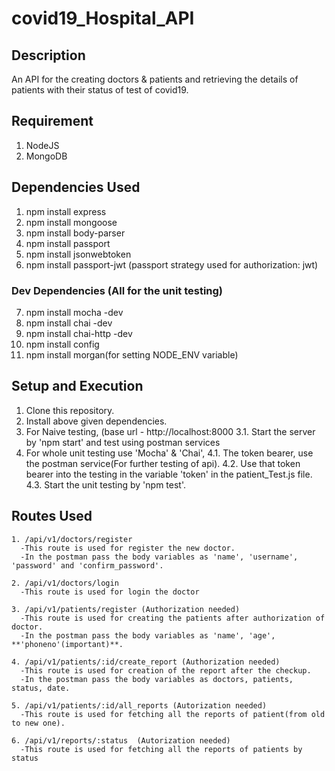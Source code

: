 # covid19_Hospital_API
## Description
An API for the creating doctors & patients and retrieving the details of patients with their status of test of covid19.

## Requirement
1. NodeJS
2. MongoDB


## Dependencies Used 
1. npm install express
2. npm install mongoose
3. npm install body-parser
4. npm install passport
5. npm install jsonwebtoken
6. npm install passport-jwt (passport strategy used for authorization: jwt)
### Dev Dependencies (All for the unit testing)
7. npm install mocha -dev
8. npm install chai -dev
9. npm install chai-http -dev
10. npm install config
11. npm install morgan(for setting NODE_ENV variable)

## Setup and Execution
1. Clone this repository.
2. Install above given dependencies.
3. For Naive testing, (base url - http://localhost:8000
    3.1. Start the server by 'npm start' and test using postman services
4. For whole unit testing use 'Mocha' & 'Chai',
    4.1. The token bearer, use the postman service(For further testing of api).
    4.2. Use that token bearer into the testing in the variable 'token' in the patient_Test.js file.
    4.3. Start the unit testing by 'npm test'.

## Routes Used
```
1. /api/v1/doctors/register 
  -This route is used for register the new doctor.
  -In the postman pass the body variables as 'name', 'username', 'password' and 'confirm_password'.
  
2. /api/v1/doctors/login 
  -This route is used for login the doctor
  
3. /api/v1/patients/register (Authorization needed)
  -This route is used for creating the patients after authorization of doctor.
  -In the postman pass the body variables as 'name', 'age', **'phoneno'(important)**.

4. /api/v1/patients/:id/create_report (Authorization needed)
  -This route is used for creation of the report after the checkup.
  -In the postman pass the body variables as doctors, patients, status, date.
  
5. /api/v1/patients/:id/all_reports (Autorization needed)
  -This route is used for fetching all the reports of patient(from old to new one).

6. /api/v1/reports/:status  (Autorization needed)
  -This route is used for fetching all the reports of patients by status
```


